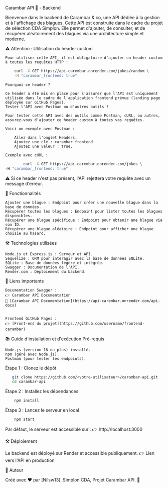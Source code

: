 Carambar API 🍬 - Backend

Bienvenue dans le backend de Carambar & co, une API dédiée à la gestion et à l'affichage des blagues. Cette API est construite dans le cadre du projet de sélection CDA Simplon. Elle permet d'ajouter, de consulter, et de récupérer aléatoirement des blagues via une architecture simple et moderne.


   ⚠️ Attention : Utilisation du header custom

    Pour utiliser cette API, il est obligatoire d'ajouter un header custom à toutes les requêtes HTTP :

 
```bash
    curl -X GET https://api-carembar.onrender.com/jokes/random \
    -H "carambar_frontend: true"
```


    Pourquoi ce header ?

    Ce header a été mis en place pour s'assurer que l'API est uniquement utilisée dans le cadre de l'application frontend prévue (landing page déployée sur GitHub Pages).
    Tester l'API avec Postman ou d'autres outils ?

    Pour tester cette API avec des outils comme Postman, cURL, ou autres, assurez-vous d'ajouter ce header custom à toutes vos requêtes.

    Voici un exemple avec Postman :

        Allez dans l'onglet Headers.
        Ajoutez une clé : carambar_frontend.
        Ajoutez une valeur : true.

    Exemple avec cURL :

```bash
        curl -X GET https://api-carembar.onrender.com/jokes \
-H "carambar_frontend: true"
```

⚠️ Si ce header n'est pas présent, l'API rejettera votre requête avec un message d'erreur.



📑 Fonctionnalités

    Ajouter une blague : Endpoint pour créer une nouvelle blague dans la base de données.
    Récupérer toutes les blagues : Endpoint pour lister toutes les blagues disponibles.
    Récupérer une blague spécifique : Endpoint pour obtenir une blague via son ID.
    Récupérer une blague aléatoire : Endpoint pour afficher une blague choisie au hasard.




🛠️ Technologies utilisées

    Node.js et Express.js : Serveur et API.
    Sequelize : ORM pour interagir avec la base de données SQLite.
    SQLite : Base de données légère et intégrée.
    Swagger : Documentation de l'API.
    Render.com : Déploiement du backend.


🚀 Liens importants

    Documentation Swagger :
    👉 Carambar API Documentation
    🔗 [Carambar API Documentation](https://api-carembar.onrender.com/api-docs)


    Frontend GitHub Pages :
    👉 [Front-end du projet](https://github.com/username/frontend-carambar)



📚 Guide d'installation et d'exécution
Pré-requis

    Node.js (version 16 ou plus) installé.
    npm (géré avec Node.js).
    Postman (pour tester les endpoints).


Étape 1 : Clonez le dépôt

 ```bash 
    git clone https://github.com/<votre-utilisateur>/carambar-api.git
    cd carambar-api

 ```

Étape 2 : Installez les dépendances

```bash
    npm install
```


Étape 3 : Lancez le serveur en local

```bash
    npm start
```

Par défaut, le serveur est accessible sur :
👉 http://localhost:3000


🛠️ Déploiement

Le backend est déployé sur Render et accessible publiquement.
👉 Lien vers l'API en production


🌟 Auteur

Créé avec ❤️ par [Nilsw13].
Simplon CDA, Projet Carambar API. 🍬